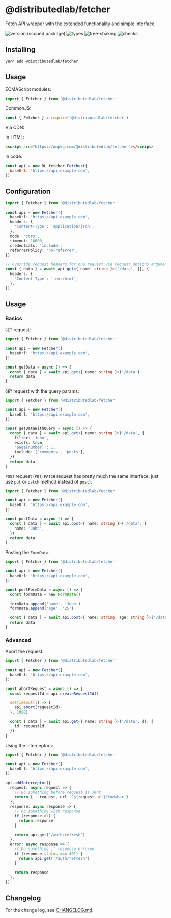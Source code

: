 # @distributedlab/fetcher
Fetch API wrapper with the extended functionality and simple interface.

![version (scoped package)](https://badgen.net/npm/v/@distributedlab/fetcher)
![types](https://badgen.net/npm/types/@distributedlab/fetcher)
![tree-shaking](https://badgen.net/bundlephobia/tree-shaking/@distributedlab/fetcher)
![checks](https://badgen.net/github/checks/distributed-lab/web-kit/main)

## Installing

```
yarn add @distributedlab/fetcher
```

## Usage

ECMAScript modules:

```ts
import { Fetcher } from '@distributedlab/fetcher'
```

CommonJS:
```ts
const { Fetcher } = require('@distributedlab/fetcher')
```

Via CDN:

In HTML:
```html
<script src="https://unpkg.com/@distributedlab/fetcher"></script>
```

In code:

```js
const api = new DL_fetcher.Fetcher({
  baseUrl: 'https://api.example.com',
})
```

## Configuration

```ts
import { Fetcher } from '@distributedlab/fetcher'

const api = new Fetcher({
  baseUrl: 'https://api.example.com',
  headers: {
    'Content-Type': 'application/json',
  },
  mode: 'cors',
  timeout: 10000,
  credentials: 'include',
  referrerPolicy: 'no-referrer',
})

// Override request headers for one request via request options argument:
const { data } = await api.get<{ name: string }>('/data', {}, {
  headers: {
    'Content-Type': 'text/html',
  },
})
```

## Usage

### Basics

`GET` request:

```ts
import { Fetcher } from '@distributedlab/fetcher'

const api = new Fetcher({
  baseUrl: 'https://api.example.com',
})

const getData = async () => {
  const { data } = await api.get<{ name: string }>('/data')
  return data
}
```

`GET` request with the query params:

```ts
import { Fetcher } from '@distributedlab/fetcher'

const api = new Fetcher({
  baseUrl: 'https://api.example.com',
})

const getDataWithQuery = async () => {
  const { data } = await api.get<{ name: string }>('/data', {
    filter: 'John',
    exists: true,
    'page[number]': 1,
    include: ['comments', 'posts'],
  })
  return data
}
```

`POST` request (`PUT`, `PATCH` request has pretty much the same interface, just use `put` or `patch` method instead of `post`):

```ts
import { Fetcher } from '@distributedlab/fetcher'

const api = new Fetcher({
  baseUrl: 'https://api.example.com',
})

const postData = async () => {
  const { data } = await api.post<{ name: string }>('/data', {
    name: 'John',
  })
  return data
}
```

Posting the `FormData`:

```ts
import { Fetcher } from '@distributedlab/fetcher'

const api = new Fetcher({
  baseUrl: 'https://api.example.com',
})

const postFormData = async () => {
  const formData = new FormData()

  formData.append('name', 'John')
  formData.append('age', '25')

  const { data } = await api.post<{ name: string, age: string }>('/data', formData)
  return data
}
```

### Advanced

Abort the request:

```ts
import { Fetcher } from '@distributedlab/fetcher'

const api = new Fetcher({
  baseUrl: 'https://api.example.com',
})

const abortRequest = async () => {
  const requestId = api.createRequestId()

  setTimeout(() => {
    api.abort(requestId)
  }, 1000)

  const { data } = await api.get<{ name: string }>('/data', {}, {
    id: requestId,
  })
}
```

Using the interceptors:

```ts
import { Fetcher } from '@distributedlab/fetcher'

const api = new Fetcher({
  baseUrl: 'https://api.example.com',
})

api.addInterceptor({
  request: async request => {
    // Do something before request is sent
    return {...request, url: `${request.url}?foo=bar`}
  },
  response: async response => {
    // Do something with response
    if (response.ok) {
      return response
    }

    return api.get('/auth/refresh')
  },
  error: async response => {
    // Do something if response errored
    if (response.status === 401) {
      return api.get('/auth/refresh')
    }

    return response
  },
})

```

## Changelog

For the change log, see [CHANGELOG.md](https://github.com/distributed-lab/web-kit/blob/main/CHANGELOG.md).
